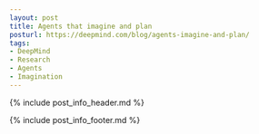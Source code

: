 ```yaml
---
layout: post
title: Agents that imagine and plan
posturl: https://deepmind.com/blog/agents-imagine-and-plan/
tags:
- DeepMind
- Research
- Agents
- Imagination
---
```


{% include post_info_header.md %}



{% include post_info_footer.md %}
